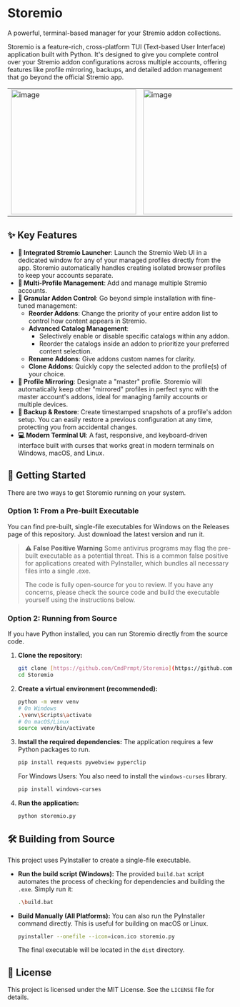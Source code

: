 # Storemio

A powerful, terminal-based manager for your Stremio addon collections.

Storemio is a feature-rich, cross-platform TUI (Text-based User Interface) application built with Python. It's designed to give you complete control over your Stremio addon configurations across multiple accounts, offering features like profile mirroring, backups, and detailed addon management that go beyond the official Stremio app.

<table>
  <tr>
    <td><img width="280" alt="image" src="https://github.com/user-attachments/assets/4d73c488-32d3-4479-9854-578d760ec988" /></td>
    <td><img width="280" alt="image" src="https://github.com/user-attachments/assets/e3549f1e-be41-4a9c-92be-c995b79e797a" /></td>
    <td><img width="280" alt="image" src="https://github.com/user-attachments/assets/2563eca0-69b4-4889-ae83-a67ed1bce22c" /></td>
  </tr>
</table>

## ✨ Key Features

-   **🚀 Integrated Stremio Launcher**: Launch the Stremio Web UI in a dedicated window for any of your managed profiles directly from the app. Storemio automatically handles creating isolated browser profiles to keep your accounts separate.
-   **👤 Multi-Profile Management**: Add and manage multiple Stremio accounts.
-   **🔧 Granular Addon Control**: Go beyond simple installation with fine-tuned management:
    -   **Reorder Addons**: Change the priority of your entire addon list to control how content appears in Stremio.
    -   **Advanced Catalog Management**:
        -   Selectively enable or disable specific catalogs within any addon.
        -   Reorder the catalogs inside an addon to prioritize your preferred content selection.
    -   **Rename Addons**: Give addons custom names for clarity.
    -   **Clone Addons**: Quickly copy the selected addon to the profile(s) of your choice.
-   **🔄 Profile Mirroring**: Designate a "master" profile. Storemio will automatically keep other "mirrored" profiles in perfect sync with the master account's addons, ideal for managing family accounts or multiple devices.
-   **💾 Backup & Restore**: Create timestamped snapshots of a profile's addon setup. You can easily restore a previous configuration at any time, protecting you from accidental changes.
-   **💻 Modern Terminal UI**: A fast, responsive, and keyboard-driven interface built with curses that works great in modern terminals on Windows, macOS, and Linux.

## 🚀 Getting Started

There are two ways to get Storemio running on your system.

### Option 1: From a Pre-built Executable

You can find pre-built, single-file executables for Windows on the Releases page of this repository. Just download the latest version and run it.

> ⚠️ **False Positive Warning**
> Some antivirus programs may flag the pre-built executable as a potential threat. This is a common false positive for applications created with PyInstaller, which bundles all necessary files into a single .exe.
>
> The code is fully open-source for you to review. If you have any concerns, please check the source code and build the executable yourself using the instructions below.

### Option 2: Running from Source

If you have Python installed, you can run Storemio directly from the source code.

1.  **Clone the repository:**
    ```bash
    git clone [https://github.com/CmdPrmpt/Storemio](https://github.com/CmdPrmpt/Storemio)
    cd Storemio
    ```

2.  **Create a virtual environment (recommended):**
    ```bash
    python -m venv venv
    # On Windows
    .\venv\Scripts\activate
    # On macOS/Linux
    source venv/bin/activate
    ```

3.  **Install the required dependencies:**
    The application requires a few Python packages to run.
    ```bash
    pip install requests pywebview pyperclip
    ```
    For Windows Users: You also need to install the `windows-curses` library.
    ```bash
    pip install windows-curses
    ```

4.  **Run the application:**
    ```bash
    python storemio.py
    ```

## 🛠️ Building from Source

This project uses PyInstaller to create a single-file executable.

-   **Run the build script (Windows):**
    The provided `build.bat` script automates the process of checking for dependencies and building the `.exe`. Simply run it:
    ```bash
    .\build.bat
    ```

-   **Build Manually (All Platforms):**
    You can also run the PyInstaller command directly. This is useful for building on macOS or Linux.
    ```bash
    pyinstaller --onefile --icon=icon.ico storemio.py
    ```
    The final executable will be located in the `dist` directory.

## 📄 License

This project is licensed under the MIT License. See the `LICENSE` file for details.

